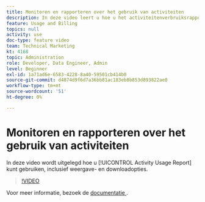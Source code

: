 ```yaml
---
title: Monitoren en rapporteren over het gebruik van activiteiten
description: In deze video leert u hoe u het activiteitenverbruiksrapport kunt gebruiken, inclusief weergave- en downloadopties.
feature: Usage and Billing
topics: null
activity: use
doc-type: feature video
team: Technical Marketing
kt: 4168
topic: Administration
role: Developer, Data Engineer, Admin
level: Beginner
exl-id: 1a71ad6e-6583-4228-8a40-59501cb414b0
source-git-commit: d4874d9f6d7a36bb81ac183eb8b853d893822ae0
workflow-type: tm+mt
source-wordcount: '51'
ht-degree: 0%

---
```


# Monitoren en rapporteren over het gebruik van activiteiten

In deze video wordt uitgelegd hoe u [!UICONTROL Activity Usage Report] kunt gebruiken, inclusief weergave- en downloadopties.

>[!VIDEO](https://video.tv.adobe.com/v/31443/?quality=12)

Voor meer informatie, bezoek de [ documentatie ](https://experienceleague.adobe.com/docs/audience-manager/user-guide/features/administration/activity-usage-reporting.html).
